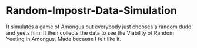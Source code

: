 # Random-Impostr-Data-Simulation
It simulates a game of Amongus but everybody just chooses a random dude and yeets him. It then collects the data to see the Viability of Random Yeeting in Amongus. Made because I felt like it.
